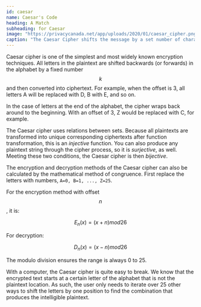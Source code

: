 ```yaml
---
id: caesar
name: Caesar's Code
heading: A Match
subheading: for Caesar
image: "https://privacycanada.net/app/uploads/2020/01/caesar_cipher.png"
caption: "The Caesar Cipher shifts the message by a set number of characters. <em>Image from <a href='https://privacycanada.net/classical-encryption/caesar-cipher/'>Privacy Canada</a></em>"
---
```


Caesar cipher is one of the simplest and most widely known encryption techniques. All letters in the plaintext are shifted backwards (or forwards) in the alphabet by a fixed number $$ k $$ and then converted into ciphertext. For example, when the offset is 3, all letters A will be replaced with D, B with E, and so on.

In the case of letters at the end of the alphabet, the cipher wraps back around to the beginning. With an offset of 3, Z would be replaced with C, for example.

The Caesar cipher uses relations between sets. Because all plaintexts are transformed into unique corresponding ciphertexts after function transformation, this is an _injective_ function. You can also produce any plaintext string through the cipher process, so it is _surjective_, as well. Meeting these two conditions, the Caesar cipher is then _bijective_.

The encryption and decryption methods of the Caesar cipher can also be calculated by the mathematical method of congruence. First replace the letters with numbers, `A=0, B=1, ..., Z=25`.

For the encryption method with offset $$ n $$, it is:

$$ E_n(x) = (x + n) mod 26 $$

For decryption:

$$ D_n(x) = (x - n) mod 26 $$

The modulo division ensures the range is always 0 to 25.

With a computer, the Caesar cipher is quite easy to break. We know that the encrypted text starts at a certain letter of the alphabet that is not the plaintext location. As such, the user only needs to iterate over 25 other ways to shift the letters by one position to find the combination that produces the intelligible plaintext.
